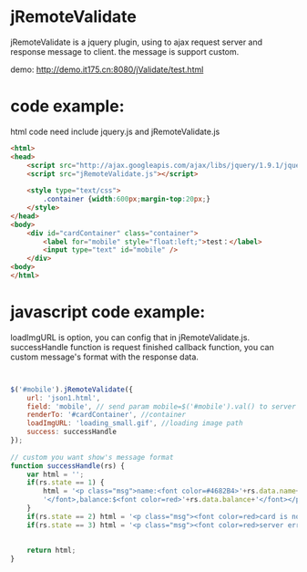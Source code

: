 jRemoteValidate
===============

jRemoteValidate is a jquery plugin, using to ajax request server and response message to client. the message is support custom.



demo: http://demo.it175.cn:8080/jValidate/test.html

code example:
===============
  html code need include jquery.js and jRemoteValidate.js  

```html
<html>
<head>
	<script src="http://ajax.googleapis.com/ajax/libs/jquery/1.9.1/jquery.min.js"></script>
	<script src="jRemoteValidate.js"></script>
	
	<style type="text/css">
		.container {width:600px;margin-top:20px;}
	</style>
</head>
<body>
	<div id="cardContainer" class="container">
		<label for="mobile" style="float:left;">test：</label>
		<input type="text" id="mobile" />
	</div>
<body>
</html>
```

javascript code example:
===============

 loadImgURL is option, you can config that in jRemoteValidate.js.<br>
 successHandle function is request finished callback function,
 you can custom message's format with the response data.
```javascript


$('#mobile').jRemoteValidate({
    url: 'json1.html',
    field: 'mobile', // send param mobile=$('#mobile').val() to server
    renderTo: '#cardContainer', //container
    loadImgURL: 'loading_small.gif', //loading image path
    success: successHandle
});
	
// custom you want show's message format
function successHandle(rs) {
	var html = '';
	if(rs.state == 1) {
		html = '<p class="msg">name:<font color=#4682B4>'+rs.data.name+
		'</font>,balance:$<font color=red>'+rs.data.balance+'</font></p>';
	}
	if(rs.state == 2) html = '<p class="msg"><font color=red>card is not exists!</font></p>';
	if(rs.state == 3) html = '<p class="msg"><font color=red>server error! </font></p>';
	
	
	return html;
}

```
